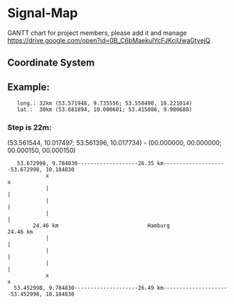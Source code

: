 # Signal-Map
GANTT chart for project members, please add it and manage
https://drive.google.com/open?id=0B_C6bMaekulYcFJKcjUwaGtyejQ



## Coordinate System

## Example:
       long.: 32km (53.571948, 9.735556; 53.558490, 10.221014)
       lat.:  30km (53.681894, 10.000601; 53.415086, 9.980688)
    
    
### Step is 22m:
(53.561544, 10.017497; 53.561396, 10.017734) - (00.000000, 00.000000; 00.000150, 00.000150)
    
       53.672998, 9.784830-------------------26.35 km--------------------53.672998, 10.184830
            	x	                                        						x
	            |                                       							|
	            |                                       							|
	            |                                       							|
            24.46 km          		        	Hamburg     		             24.46 km
	            |                                       							|
                |                                       							|
                |                                       							|              
	            x							                                        x
      53.452998, 9.784830--------------------26.49 km---------------------53.452998, 10.184830
